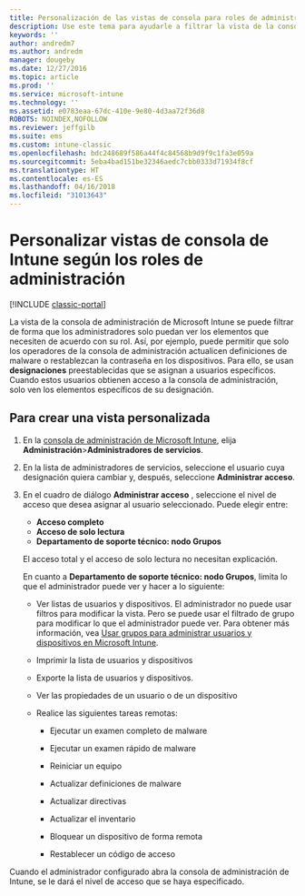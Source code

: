 ```yaml
---
title: Personalización de las vistas de consola para roles de administrador
description: Use este tema para ayudarle a filtrar la vista de la consola de administración de Intune para que los administradores solo puedan ver los elementos que necesiten de acuerdo con su rol.
keywords: ''
author: andredm7
ms.author: andredm
manager: dougeby
ms.date: 12/27/2016
ms.topic: article
ms.prod: ''
ms.service: microsoft-intune
ms.technology: ''
ms.assetid: e0783eaa-67dc-410e-9e80-4d3aa72f36d8
ROBOTS: NOINDEX,NOFOLLOW
ms.reviewer: jeffgilb
ms.suite: ems
ms.custom: intune-classic
ms.openlocfilehash: bdc248689f586a44f4c84568b9d9f9c1fa3e059a
ms.sourcegitcommit: 5eba4bad151be32346aedc7cbb0333d71934f8cf
ms.translationtype: HT
ms.contentlocale: es-ES
ms.lasthandoff: 04/16/2018
ms.locfileid: "31013643"
---
```

# <a name="customize-intune-console-views-according-to-admin-roles"></a>Personalizar vistas de consola de Intune según los roles de administración

[!INCLUDE [classic-portal](../includes/classic-portal.md)]

La vista de la consola de administración de Microsoft Intune se puede filtrar de forma que los administradores solo puedan ver los elementos que necesiten de acuerdo con su rol. Así, por ejemplo, puede permitir que solo los operadores de la consola de administración actualicen definiciones de malware o restablezcan la contraseña en los dispositivos. Para ello, se usan **designaciones** preestablecidas que se asignan a usuarios específicos. Cuando estos usuarios obtienen acceso a la consola de administración, solo ven los elementos específicos de su designación.

## <a name="to-create-a-custom-view"></a>Para crear una vista personalizada

1. En la [consola de administración de Microsoft Intune](https://manage.microsoft.com), elija **Administración**&gt;**Administradores de servicios**.

2. En la lista de administradores de servicios, seleccione el usuario cuya designación quiera cambiar y, después, seleccione **Administrar acceso**.

3. En el cuadro de diálogo **Administrar acceso** , seleccione el nivel de acceso que desea asignar al usuario seleccionado. Puede elegir entre:

   -   **Acceso completo**
   -   **Acceso de solo lectura**
   -   **Departamento de soporte técnico: nodo Grupos**

   El acceso total y el acceso de solo lectura no necesitan explicación. <!--- **Helpdesk - Groups Node** allows users to choose from one of the following designations that provide custom levels of access to the Intune admin console:--->

   En cuanto a **Departamento de soporte técnico: nodo Grupos**, limita lo que el administrador puede ver y hacer a lo siguiente:

   -   Ver listas de usuarios y dispositivos. El administrador no puede usar filtros para modificar la vista. Pero se puede usar el filtrado de grupo para modificar lo que el administrador puede ver. Para obtener más información, vea [Usar grupos para administrar usuarios y dispositivos en Microsoft Intune](use-groups-to-manage-users-and-devices-with-microsoft-intune.md).

   -   Imprimir la lista de usuarios y dispositivos

   -   Exporte la lista de usuarios y dispositivos.

   -   Ver las propiedades de un usuario o de un dispositivo

   -   Realice las siguientes tareas remotas:

       -   Ejecutar un examen completo de malware

       -   Ejecutar un examen rápido de malware

       -   Reiniciar un equipo

       -   Actualizar definiciones de malware

       -   Actualizar directivas

       -   Actualizar el inventario

       -   Bloquear un dispositivo de forma remota

       -   Restablecer un código de acceso

Cuando el administrador configurado abra la consola de administración de Intune, se le dará el nivel de acceso que se haya especificado.
